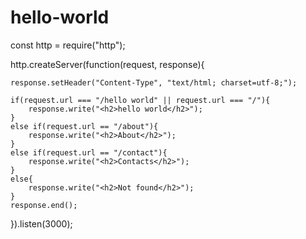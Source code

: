# hello-world

const http = require("http");
  
http.createServer(function(request, response){
     
    response.setHeader("Content-Type", "text/html; charset=utf-8;");
     
    if(request.url === "/hello world" || request.url === "/"){
        response.write("<h2>hello world</h2>");
    }
    else if(request.url == "/about"){
        response.write("<h2>About</h2>");
    }
    else if(request.url == "/contact"){
        response.write("<h2>Contacts</h2>");
    }
    else{
        response.write("<h2>Not found</h2>");
    }
    response.end();
}).listen(3000);
